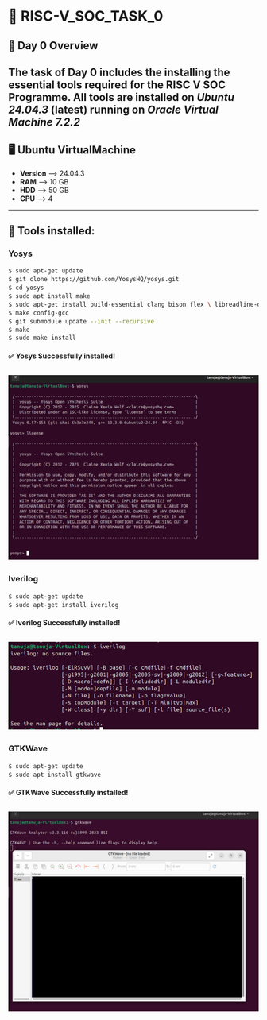 # 🚀 RISC-V_SOC_TASK_0
## 📌 Day 0 Overview
The task of **Day 0** includes the installing the essential tools required for the **RISC V SOC Programme**.
All tools are installed on *Ubuntu 24.04.3* (latest) running on *Oracle Virtual Machine 7.2.2*
---
## 🖥️ Ubuntu VirtualMachine
- **Version** --> 24.04.3
- **RAM** --> 10 GB
- **HDD** --> 50 GB
- **CPU** --> 4
---
  
## 🔧 Tools installed:

### Yosys
```bash
$ sudo apt-get update
$ git clone https://github.com/YosysHQ/yosys.git
$ cd yosys
$ sudo apt install make              
$ sudo apt-get install build-essential clang bison flex \ libreadline-dev gawk tcl-dev libffi-dev git \ graphviz xdot pkg-config python3 libboost-system-dev \ libboost-python-dev libboost-filesystem-dev zlib1g-dev
$ make config-gcc
$ git submodule update --init --recursive
$ make 
$ sudo make install
```
#### ✅ Yosys Successfully installed!
![Yosys](Images/Yosys_done.jpg)
---
### Iverilog
```bash
$ sudo apt-get update
$ sudo apt-get install iverilog
```
#### ✅ Iverilog Successfully installed!
![Iverilog](Images/Iverilog_done.jpg)
---
### GTKWave
```bash
$ sudo apt-get update
$ sudo apt install gtkwave
```
#### ✅ GTKWave Successfully installed!
![GTKWave](Images/GTKWave_done.jpg)
---
